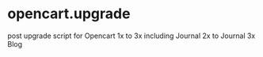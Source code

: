 # opencart.upgrade
post upgrade script for Opencart 1x to 3x including Journal 2x to Journal 3x Blog
